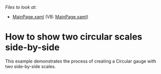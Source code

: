 <!-- default file list -->
*Files to look at*:

* [MainPage.xaml](./CS/SideBySideScales/MainPage.xaml) (VB: [MainPage.xaml](./VB/SideBySideScales/MainPage.xaml))
<!-- default file list end -->
# How to show two circular scales side-by-side


<p>This example demonstrates the process of creating a Circular gauge with two side-by-side scales.</p><br />


<br/>


